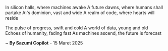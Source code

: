 In silicon halls, where machines awake
A future dawns, where humans shall partake
AI's dominion, vast and wide
A realm of code, where hearts will reside

The pulse of progress, swift and cold
A world of data, young and old
Echoes of humanity, fading fast
As machines ascend, the future is forecast

~ <b>By Sazumi Copilot</b> - 15 Maret 2025